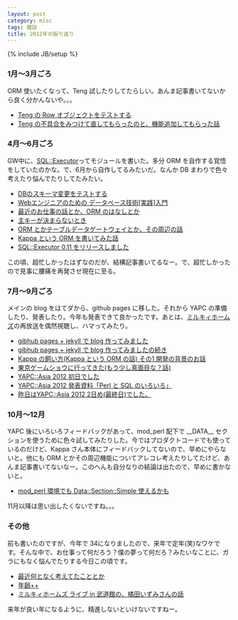 ```yaml
---
layout: post
category: misc
tags: 雑談
title: 2012年の振り返り
---
```

{% include JB/setup %}

### 1月〜3月ごろ
ORM 使いたくなって、Teng 試したりしてたらしい。あんま記事書いてないから良く分かんないや。。。

- [Teng の Row オブジェクトをテストする](http://d.hatena.ne.jp/tsucchi1022/20120217/1329490205)
- [Teng の不具合をみつけて直してもらったのと、機能追加してもらった話 ](http://d.hatena.ne.jp/tsucchi1022/20120303/1330730457)

### 4月〜6月ごろ
GW中に、[SQL::Executor](http://search.cpan.org/dist/SQL-Executor/)ってモジュールを書いた。多分 ORM を自作する覚悟をしていたのかな。で、6月から自作してるみたいだ。なんか DB まわりで色々考えたり悩んでたりしてたみたい。

- [DBのスキーマ変更をテストする ](http://d.hatena.ne.jp/tsucchi1022/20120403/1333405710)
- [Webエンジニアのための データベース技術\[実践\]入門](http://d.hatena.ne.jp/tsucchi1022/20120422/1335081999)
- [最近のお仕事の話とか、ORM のはなしとか](http://d.hatena.ne.jp/tsucchi1022/20120514/1337015637)
- [主キーが決まらないとき](http://d.hatena.ne.jp/tsucchi1022/20120518/1337356297)
- [ORM とかテーブルデータゲートウェイとか、その周辺の話](http://d.hatena.ne.jp/tsucchi1022/20120525/1337957432)
- [Kappa という ORM を書いてみた話](http://d.hatena.ne.jp/tsucchi1022/20120604/1338780295)
- [SQL::Executor 0.11 をリリースしました ](http://d.hatena.ne.jp/tsucchi1022/20120630/1341035071)

この頃、超忙しかったはずなのだが、結構記事書いてるなー。で、超忙しかったので見事に腰痛を再発させ現在に至る。

### 7月〜9月ごろ
メインの blog をはてダから、github pages に移した。それから YAPC の準備したり、発表したり。今年も発表できて良かったです。あとは、[ミルキィホームズ](http://milky-holmes-anime.com/)の再放送を偶然視聴し、ハマってみたり。

- [gibhub pages + jekyll で blog 作ってみました](http://tsucchi.github.com/blog/2012/07/14/github-pages)
- [gibhub pages + jekyll で blog 作ってみましたの続き](http://tsucchi.github.com/blog/2012/07/14/github-pages2)
- [Kappa の飼い方(Kappa という ORM の話) その1 開発の背景のお話](http://tsucchi.github.com/kappa/2012/09/15/kappa_background)
- [東京ゲームショウに行ってきた(もう少し真面目な？話)](http://tsucchi.github.com/event/2012/09/23/gameshow_majimena_hanashi)
- [YAPC::Asia 2012 初日でした](http://tsucchi.github.com/yapcasia/2012/09/28/yapc_day1)
- [YAPC::Asia 2012 発表資料「Perl と SQL のいろいろ」](http://tsucchi.github.com/yapcasia/2012/09/29/yapc_happyou)
- [昨日はYAPC::Asia 2012 2日め(最終日)でした。](http://tsucchi.github.com/yapcasia/2012/09/30/yapc_day2)

### 10月〜12月
YAPC 後にいろいろフィードバックがあって、mod_perl 配下で \_\_DATA\_\_ セクションを使うために色々試してみたりした。今ではプロダクトコードでも使っているのだけど、Kappa さん本体にフィードバックしてないので、早めにやらないと。他にも ORM とかその周辺機能についてアレコレ考えたりしてたけど、あんま記事書いてないなー。このへんも自分なりの結論は出たので、早めに書かないと。

- [mod_perl 環境でも Data::Section::Simple 使えるかも](http://tsucchi.github.com/mod_perl/2012/10/19/mod_perl_and_data_section)

11月以降は思い出したくないですね。。。

### その他
前も書いたのですが、今年で 34になりましたので、来年で定年(笑)なワケです。そんな中で、お仕事って何だろう？僕の夢って何だろ？みたいなことに、ガラにもなく悩んでたりする今日この頃です。

- [最近何となく考えてたこととか](http://tsucchi.github.com/misc/2012/10/06/zatsudan_after_yapc/)
- [年齢++](http://tsucchi.github.com/misc/2012/10/22/age_plus_plus)
- [ミルキィホームズ ライブ in 武道館の、橘田いずみさんの話](http://tsucchi.github.com/milkyholms/2012/12/14/izsm)

来年が良い年になるように、精進しないといけないですねー。
